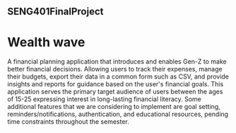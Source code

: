 ## SENG401FinalProject

# Wealth wave
A financial planning application that introduces and enables Gen-Z to make better financial decisions. Allowing users to track their expenses, manage their budgets, export their data in a common form such as CSV, and provide insights and reports for guidance based on the user's financial goals. This application serves the primary target audience of users between the ages of 15-25 expressing interest in long-lasting financial literacy. Some additional features that we are considering to implement are goal setting, reminders/notifications, authentication, and educational resources, pending time constraints throughout the semester. 
